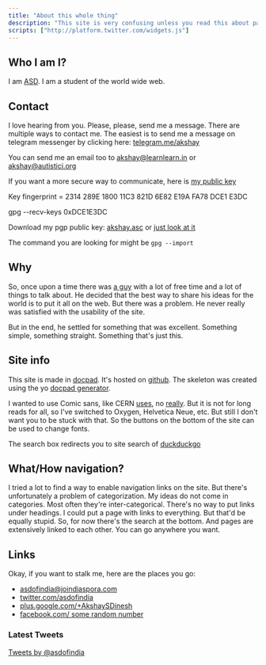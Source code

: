 ```yaml
---
title: "About this whole thing"
description: "This site is very confusing unless you read this about page"
scripts: ["http://platform.twitter.com/widgets.js"]
---
```

## Who I am I? ##
I am [A](http://asdofindia.blogspot.com)[S](https://github.com/asdofindia)[D](https://joindiaspora.com/people/2a39042b15979f8b). I am a student of the world wide web.

## Contact ##
I love hearing from you. Please, please, send me a message.
There are multiple ways to contact me. The easiest is to send me a message on telegram messenger by clicking here: [telegram.me/akshay](https://telegram.me/akshay)

You can send me an email too to [akshay@learnlearn.in](mailto:akshay@learnlearn.in) or [akshay@autistici.org](mailto:akshay@autistici.org)

If you want a more secure way to communicate, here is [my public key](../akshay.asc)

Key fingerprint = 2314 289E 1800 11C3 821D  6E82 E19A FA78 DCE1 E3DC

gpg --recv-keys 0xDCE1E3DC

Download my pgp public key: [akshay.asc](../akshay.asc) or [just look at it](../my-pgp-key/)

The command you are looking for might be `gpg --import`

## Why ##
So, once upon a time there was [a guy](#contact) with a lot of free time and a lot of things to talk about.
He decided that the best way to share his ideas for the world is to put it all on the web.
But there was a problem. He never really was satisfied with the usability of the site.

But in the end, he settled for something that was excellent. Something simple, something straight. Something that's just this.

## Site info ##
This site is made in [docpad](../docpad/). It's hosted on [github](https://github.com/learnlearnin/learnlearnin.github.io). The skeleton was created using the yo [docpad generator](https://www.npmjs.org/package/generator-docpad).

I wanted to use Comic sans, like CERN [uses](http://home.web.cern.ch/about/updates/2014/04/cern-switch-comic-sans), no [really](https://www.youtube.com/watch?v=AzX0dwbY4Yk). But it is not for long reads for all, so I've switched to Oxygen, Helvetica Neue, etc. But still I don't want you to be stuck with that. So the buttons on the bottom of the site can be used to change fonts.

The search box redirects you to site search of [duckduckgo](https://duckduckgo.com)

## What/How navigation? ##
I tried a lot to find a way to enable navigation links on the site. But there's unfortunately a problem of categorization. My ideas do not come in categories. Most often they're inter-categorical. There's no way to put links under headings. I could put a page with links to everything. But that'd be equally stupid. So, for now there's the search at the bottom. And pages are extensively linked to each other. You can go anywhere you want.

## Links ##
Okay, if you want to stalk me, here are the places you go:

* [asdofindia@joindiaspora.com](https://joindiaspora.com/people/2a39042b15979f8b)
* [twitter.com/asdofindia](https://twitter.com/asdofindia)
* [plus.google.com/+AkshaySDinesh](https://plus.google.com/+AkshaySDinesh)
* [facebook.com/ some random number](https://www.facebook.com/profile.php?id=1076271545)

### Latest Tweets ###
<a class="twitter-timeline" data-dnt="true" href="https://twitter.com/asdofindia" data-widget-id="580485866143019008">Tweets by @asdofindia</a>
